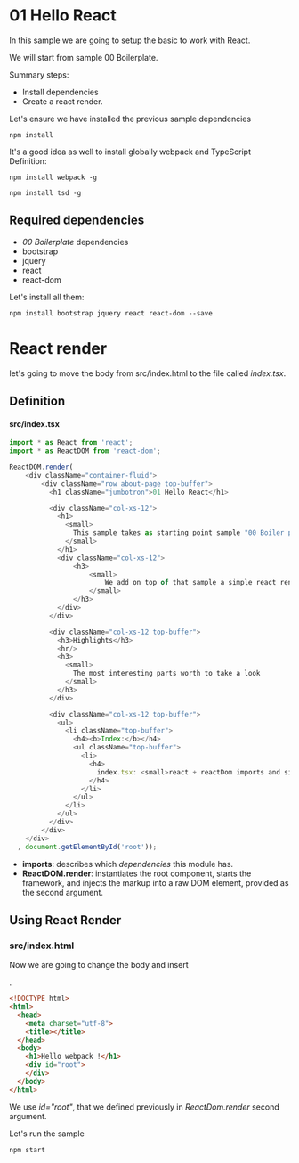 # 01 Hello React

In this sample we are going to setup the basic to work with React.

We will start from sample 00 Boilerplate.

Summary steps:
- Install dependencies
- Create a react render.

Let's ensure we have installed the previous sample dependencies

```
npm install
```

It's a good idea as well to install globally webpack and TypeScript Definition:

```
npm install webpack -g
```

```
npm install tsd -g
```

## Required dependencies
- *00 Boilerplate* dependencies
- bootstrap
- jquery
- react
- react-dom

Let's install all them:

```
npm install bootstrap jquery react react-dom --save
```

# React render

let's going to move the body from src/index.html to the
file called _index.tsx_.

## Definition
#### src/index.tsx

```javascript
import * as React from 'react';
import * as ReactDOM from 'react-dom';

ReactDOM.render(
    <div className="container-fluid">
        <div className="row about-page top-buffer">
          <h1 className="jumbotron">01 Hello React</h1>

          <div className="col-xs-12">
            <h1>
              <small>
                This sample takes as starting point sample "00 Boiler plate".
              </small>
            </h1>
            <div className="col-xs-12">
                <h3>
                    <small>
                        We add on top of that sample a simple react render.
                    </small>
                </h3>
            </div>
          </div>

          <div className="col-xs-12 top-buffer">
            <h3>Highlights</h3>
            <hr/>
            <h3>
              <small>
                The most interesting parts worth to take a look
              </small>
            </h3>
          </div>

          <div className="col-xs-12 top-buffer">
            <ul>
              <li className="top-buffer">
                <h4><b>Index:</b></h4>
                <ul className="top-buffer">
                  <li>
                    <h4>
                      index.tsx: <small>react + reactDom imports and simple dom render.</small>
                    </h4>
                  </li>
                </ul>
              </li>
            </ul>
          </div>
        </div>
    </div>
  , document.getElementById('root'));
```

- **imports**: describes which *dependencies* this module has.
- **ReactDOM.render**: instantiates the root component, starts the framework,
 and injects the markup into a raw DOM element, provided as the second argument.

## Using React Render
### src/index.html

Now we are going to change the body and insert <div id="root">.

```html
<!DOCTYPE html>
<html>
  <head>
    <meta charset="utf-8">
    <title></title>
  </head>
  <body>
    <h1>Hello webpack !</h1>
    <div id="root">
    </div>
  </body>
</html>
```

We use *id="root"*, that we defined previously in *ReactDom.render* second argument.

Let's run the sample

```bash
npm start
```
